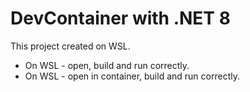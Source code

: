 # DevContainer with .NET 8

This project created on WSL.

- On WSL - open, build and run correctly.
- On WSL - open in container, build and run correctly.